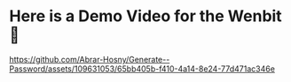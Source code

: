 # Here is a Demo Video for the Wenbit 🐝

https://github.com/Abrar-Hosny/Generate--Password/assets/109631053/65bb405b-f410-4a14-8e24-77d471ac346e


